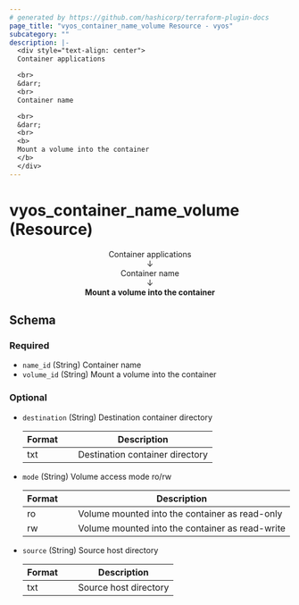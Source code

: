 ```yaml
---
# generated by https://github.com/hashicorp/terraform-plugin-docs
page_title: "vyos_container_name_volume Resource - vyos"
subcategory: ""
description: |-
  <div style="text-align: center">
  Container applications

  <br>
  &darr;
  <br>
  Container name

  <br>
  &darr;
  <br>
  <b>
  Mount a volume into the container
  </b>
  </div>
---
```


# vyos_container_name_volume (Resource)

<div style="text-align: center">
Container applications

<br>
&darr;
<br>
Container name

<br>
&darr;
<br>
<b>
Mount a volume into the container
</b>
</div>



<!-- schema generated by tfplugindocs -->
## Schema

### Required

- `name_id` (String) Container name
- `volume_id` (String) Mount a volume into the container

### Optional

- `destination` (String) Destination container directory

    |  Format &emsp; | Description  |
    |----------|---------------|
    |  txt  &emsp; |  Destination container directory  |
- `mode` (String) Volume access mode ro/rw

    |  Format &emsp; | Description  |
    |----------|---------------|
    |  ro  &emsp; |  Volume mounted into the container as read-only  |
    |  rw  &emsp; |  Volume mounted into the container as read-write  |
- `source` (String) Source host directory

    |  Format &emsp; | Description  |
    |----------|---------------|
    |  txt  &emsp; |  Source host directory  |
